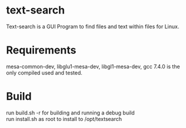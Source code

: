 # text-search
Text-search is a GUI Program to find files and text within files for Linux.

# Requirements
mesa-common-dev,
libglu1-mesa-dev,
libgl1-mesa-dev,
gcc 7.4.0 is the only compiled used and tested.

# Build
run build.sh -r for building and running a debug build<br />
run install.sh as root to install to /opt/textsearch<br />
